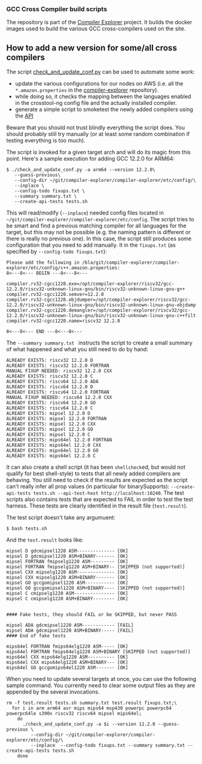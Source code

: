 ### GCC Cross Compiler build scripts

The repository is part of the [Compiler Explorer](https://godbolt.org/) project. It builds
the docker images used to build the various GCC cross-compilers used on the site.

## How to add a new version for some/all cross compilers

The script [check_and_update_conf.py](./check_and_update_conf.py) can be used to automate some work:
- update the various configurations for our nodes on AWS (i.e. all the
  `*.amazon.properties` in the
  [compiler-explorer](https://github.com/compiler-explorer/compiler-explorer/tree/main/etc/config)
  repository).
- while doing so, it checks the mapping between the languages enabled in the
  crosstool-ng config file and the actually installed compiler.
- generate a simple script to smoketest the newly added compilers using the
  [API](https://github.com/compiler-explorer/compiler-explorer/blob/main/docs/API.md)

Beware that you should not trust blindly everything the script does. You should
probably still try manually (or at least some random combination if testing
everything is too much).

The script is invoked for a given target arch and will do its magic from this point. Here's a sample execution for adding GCC 12.2.0 for ARM64:

```
$ ./check_and_update_conf.py -a arm64 --version 12.2.0\
   --guess-previous\
   --config-dir ~/git/compiler-explorer/compiler-explorer/etc/config/\
   --inplace \
   --config-todo fixups.txt \
   --summary summary.txt \
   --create-api-tests tests.sh
```

This will read/modify (`--inplace`) needed config files located in
`~/git/compiler-explorer/compiler-explorer/etc/config`. The script tries to be
smart and find a previous matching compiler for all languages for the target,
but this may not be possible (e.g. the naming pattern is different or there is
really no previous one). In this case, the script still produces some
configuration that you need to add manually. It in the `fixups.txt` (as
specified by `--config-todo fixups.txt`):

```
Please add the following in /bla/git/compiler-explorer/compiler-explorer/etc/config/c++.amazon.properties:
8<---8<--- BEGIN ---8<---8<---

compiler.rv32-cgcc1220.exe=/opt/compiler-explorer/riscv32/gcc-12.2.0/riscv32-unknown-linux-gnu/bin/riscv32-unknown-linux-gnu-g++
compiler.rv32-cgcc1220.semver=12.2.0
compiler.rv32-cgcc1220.objdumper=/opt/compiler-explorer/riscv32/gcc-12.2.0/riscv32-unknown-linux-gnu/bin/riscv32-unknown-linux-gnu-objdump
compiler.rv32-cgcc1220.demangler=/opt/compiler-explorer/riscv32/gcc-12.2.0/riscv32-unknown-linux-gnu/bin/riscv32-unknown-linux-gnu-c++filt
compiler.rv32-cgcc1220.name=riscv32 12.2.0

8<---8<--- END ---8<---8<---
```

The `--summary summary.txt ` instructs the script to create a small summary of what happened and what you still need to do by hand:

```
ALREADY EXISTS: riscv32 12.2.0 D
ALREADY EXISTS: riscv32 12.2.0 FORTRAN
MANUAL FIXUP NEEDED: riscv32 12.2.0 CXX
ALREADY EXISTS: riscv32 12.2.0 C
ALREADY EXISTS: riscv64 12.2.0 ADA
ALREADY EXISTS: riscv64 12.2.0 D
ALREADY EXISTS: riscv64 12.2.0 FORTRAN
MANUAL FIXUP NEEDED: riscv64 12.2.0 CXX
ALREADY EXISTS: riscv64 12.2.0 GO
ALREADY EXISTS: riscv64 12.2.0 C
ALREADY EXISTS: mipsel 12.2.0 D
ALREADY EXISTS: mipsel 12.2.0 FORTRAN
ALREADY EXISTS: mipsel 12.2.0 CXX
ALREADY EXISTS: mipsel 12.2.0 GO
ALREADY EXISTS: mipsel 12.2.0 C
ALREADY EXISTS: mips64el 12.2.0 FORTRAN
ALREADY EXISTS: mips64el 12.2.0 CXX
ALREADY EXISTS: mips64el 12.2.0 GO
ALREADY EXISTS: mips64el 12.2.0 C
```

It can also create a shell script (it has been `shellcheck`ed, but would not
qualify for best shell-style) to tests that all newly added compilers are
behaving. You still need to check if the results are expected as the script
can't really infer all prop values (in particular for binarySupports):
`--create-api-tests tests.sh --api-test-host http://localhost:10240`. The test
scripts also contains tests that are expected to FAIL in order to test the test
harness. These tests are clearly identified in the result file (`test.result`).

The test script doesn't take any argumuent:
```
$ bash tests.sh
```

And the `test.result` looks like:

```
mipsel D gdcmipsel1220 ASM-------------- [OK]
mipsel D gdcmipsel1220 ASM+BINARY------- [OK]
mipsel FORTRAN fmipselg1220 ASM--------- [OK]
mipsel FORTRAN fmipselg1220 ASM+BINARY-- [SKIPPED (not supported)]
mipsel CXX mipselg1220 ASM-------------- [OK]
mipsel CXX mipselg1220 ASM+BINARY------- [OK]
mipsel GO gccgomipsel1220 ASM----------- [OK]
mipsel GO gccgomipsel1220 ASM+BINARY---- [SKIPPED (not supported)]
mipsel C cmipselg1220 ASM--------------- [OK]
mipsel C cmipselg1220 ASM+BINARY-------- [OK]


#### Fake tests, they should FAIL or be SKIPPED, but never PASS

mipsel ADA gdcmipsel1220 ASM------------ [FAIL]
mipsel ADA gdcmipsel1220 ASM+BINARY----- [FAIL]
#### End of fake tests

mips64el FORTRAN fmips64elg1220 ASM----- [OK]
mips64el FORTRAN fmips64elg1220 ASM+BINARY [SKIPPED (not supported)]
mips64el CXX mips64elg1220 ASM---------- [OK]
mips64el CXX mips64elg1220 ASM+BINARY--- [OK]
mips64el GO gccgomips64el1220 ASM------- [OK]
```

When you need to update several targets at once, you can use the following
sample command. You currently need to clear some output files as they are
appended by the several invocations.

```
rm -f test.result tests.sh summary.txt test.result fixups.txt;\
  for i in arm arm64 avr mips mips64 msp430 powerpc powerpc64 powerpc64le s390x riscv32 riscv64 mipsel mips64el;
    do
      ./check_and_update_conf.py -a $i --version 12.2.0 --guess-previous \
         --config-dir ~/git/compiler-explorer/compiler-explorer/etc/config/\
         --inplace  --config-todo fixups.txt --summary summary.txt --create-api-tests tests.sh
    done
```




